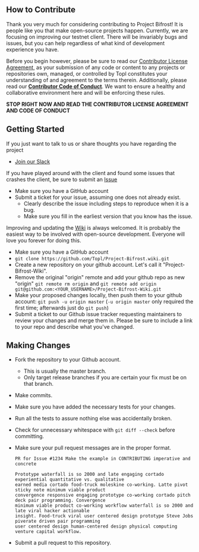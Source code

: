 How to Contribute
-----------------

Thank you very much for considering contributing to Project Bifrost! It is people like you that make open-source projects happen. Currently, we are focusing on improving our testnet client. There will be invariably bugs and issues, but you can help regardless of what kind of development experience you have.

Before you begin however, please be sure to read our [Contributor License Agreement](https://github.com/Topl/Project-Bifrost/blob/master/CONTRIBUTING.md), as your submission of any code or content to any projects or repositories own, managed, or controlled by Topl constitutes your understanding of and agreement to the terms therein. Additionally, please read our [**Contributor Code of Conduct**](https://github.com/Topl/Project-Bifrost/blob/master/CODE_OF_CONDUCT.md). We want to ensure a healthy and collaborative environment here and will be enforcing these rules.

**STOP RIGHT NOW AND READ THE CONTRIBUTOR LICENSE AGREEMENT AND CODE OF CONDUCT**

Getting Started
---------------
If you just want to talk to us or share thoughts you have regarding the project
* [Join our Slack](https://slackin-inviter.herokuapp.com/)

If you have played around with the client and found some issues that crashes the client, be sure to submit an [Issue](https://github.com/Topl/Project-Bifrost/issues)
* Make sure you have a GitHub account
* Submit a ticket for your issue, assuming one does not already exist.
    * Clearly describe the issue including steps to reproduce when it is a bug.
    * Make sure you fill in the earliest version that you know has the issue.


Improving and updating the [Wiki](https://github.com/Topl/Project-Bifrost/wiki) is always welcomed. It is probably the easiest way to be involved with open-source development. Everyone will love you forever for doing this.

* Make sure you have a GitHub account
* `git clone https://github.com/Topl/Project-Bifrost.wiki.git`
* Create a new repository on your github account. Let's call it "Project-Bifrost-Wiki".
* Remove the original "origin" remote and add your github repo as new "origin" `git remote rm origin` and `git remote add origin git@github.com:<YOUR_USERNAME>/Project-Bifrost-Wiki.git`
* Make your proposed changes locally, then push them to your github account: `git push -u origin master` (`-u origin master` only required the first time; afterwards just do `git push`)
* Submit a ticket to our Github issue tracker requesting maintainers to review your changes and merge them in. Please be sure to include a link to your repo and describe what you've changed.

Making Changes
--------------

* Fork the repository to your Github account.
    * This is usually the master branch.
    * Only target release branches if you are certain your fix must be on that branch.
* Make commits.
* Make sure you have added the necessary tests for your changes.
* Run all the tests to assure nothing else was accidentally broken.
* Check for unnecessary whitespace with `git diff --check` before committing.
* Make sure your pull request messages are in the proper format.

      PR for Issue #1234 Make the example in CONTRIBUTING imperative and concrete

      Prototype waterfall is so 2000 and late engaging cortado experiential quantitative vs. qualitative
      earned media cortado food-truck moleskine co-working. Latte pivot sticky note minimum viable product
      convergence responsive engaging prototype co-working cortado pitch deck pair programming. Convergence
      minimum viable product co-working workflow waterfall is so 2000 and late viral hacker actionable
      insight. Food-truck viral user centered design prototype Steve Jobs piverate driven pair programming
      user centered design human-centered design physical computing venture capital workflow.

* Submit a pull request to this repository.
